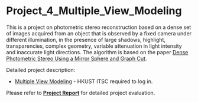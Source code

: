 # Project_4_Multiple_View_Modeling

This is a project on photometric stereo reconstruction based on a dense set of images acquired from an object that is observed by a fixed camera under different illumination, in the presence of large shadows, highlight, transparencies, complex geometry, variable attenuation in light intensity and inaccurate light directions. The algorithm is based on the paper [Dense Photometric Stereo Using a Mirror Sphere and Graph Cut](https://course.cse.ust.hk/comp5421/Password_Only/projects/photo/01467260.pdf).<br>

Detailed project description:
* [Multiple View Modeling](https://course.cse.ust.hk/comp5421/Password_Only/projects/photo/index.html) - HKUST ITSC required to log in. <br />

Please refer to **[Project Report](https://comp5421.github.io/Project_4_Multiple_View_Modeling/)** for detailed project evaluation.
